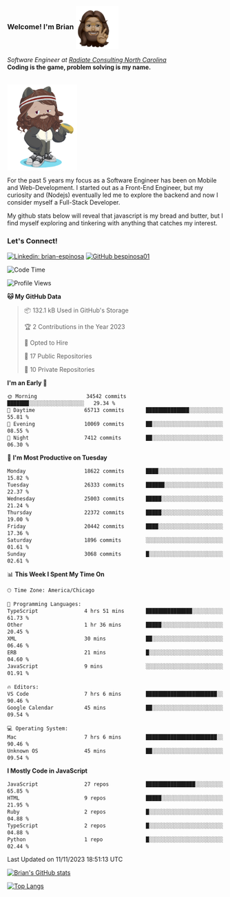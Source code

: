 ###  Welcome! I'm Brian <img align="center" src="https://github.com/bespinosa01/bespinosa01/blob/main/assets/peace-animoji.png" height="100" /></h2>
<p><em>Software Engineer at <a href="https://www.radiateconsulting.coop/north-carolina-tech-coop">Radiate Consulting North Carolina</a>
 <br/>
<!-- </br>Developer Consultant at <a href="https://codethedream.org/">Code The Dream</a> -->
</em> <b>Coding is the game, problem solving is my name.</b></p>

<br/>


 <img align="center" src="https://github.com/bespinosa01/bespinosa01/blob/main/assets/octo-me.png" height="200" /> 
 <p>
 For the past 5 years my focus as a Software Engineer has been on Mobile and Web-Development. I started out as a Front-End Engineer, but my curiosity and (Nodejs) eventually led me to explore the backend and now I consider myself a Full-Stack Developer.
</p>
<p>
 My github stats below will reveal that javascript is my bread and butter, but I find myself exploring and tinkering with anything that catches my interest. 
 </p>
 
 
### Let's Connect!

[![Linkedin: brian-espinosa](https://img.shields.io/badge/-brian--espinosa-blue?style=flat-square&logo=Linkedin&logoColor=white&link=https://www.linkedin.com/in/brian-espinosa/)](https://www.linkedin.com/in/brian-espinosa/)
[![GitHub bespinosa01](https://img.shields.io/github/followers/bespinosa01?label=follow&style=social)](https://github.com/bespinosa01)



<!--START_SECTION:waka-->
![Code Time](http://img.shields.io/badge/Code%20Time-1%2C353%20hrs%2036%20mins-blue)

![Profile Views](http://img.shields.io/badge/Profile%20Views-0-blue)

**🐱 My GitHub Data** 

> 📦 132.1 kB Used in GitHub's Storage 
 > 
> 🏆 2 Contributions in the Year 2023
 > 
> 💼 Opted to Hire
 > 
> 📜 17 Public Repositories 
 > 
> 🔑 10 Private Repositories 
 > 
**I'm an Early 🐤** 

```text
🌞 Morning                34542 commits       ███████░░░░░░░░░░░░░░░░░░   29.34 % 
🌆 Daytime                65713 commits       ██████████████░░░░░░░░░░░   55.81 % 
🌃 Evening                10069 commits       ██░░░░░░░░░░░░░░░░░░░░░░░   08.55 % 
🌙 Night                  7412 commits        ██░░░░░░░░░░░░░░░░░░░░░░░   06.30 % 
```
📅 **I'm Most Productive on Tuesday** 

```text
Monday                   18622 commits       ████░░░░░░░░░░░░░░░░░░░░░   15.82 % 
Tuesday                  26333 commits       ██████░░░░░░░░░░░░░░░░░░░   22.37 % 
Wednesday                25003 commits       █████░░░░░░░░░░░░░░░░░░░░   21.24 % 
Thursday                 22372 commits       █████░░░░░░░░░░░░░░░░░░░░   19.00 % 
Friday                   20442 commits       ████░░░░░░░░░░░░░░░░░░░░░   17.36 % 
Saturday                 1896 commits        ░░░░░░░░░░░░░░░░░░░░░░░░░   01.61 % 
Sunday                   3068 commits        █░░░░░░░░░░░░░░░░░░░░░░░░   02.61 % 
```


📊 **This Week I Spent My Time On** 

```text
🕑︎ Time Zone: America/Chicago

💬 Programming Languages: 
TypeScript               4 hrs 51 mins       ███████████████░░░░░░░░░░   61.73 % 
Other                    1 hr 36 mins        █████░░░░░░░░░░░░░░░░░░░░   20.45 % 
XML                      30 mins             ██░░░░░░░░░░░░░░░░░░░░░░░   06.46 % 
ERB                      21 mins             █░░░░░░░░░░░░░░░░░░░░░░░░   04.60 % 
JavaScript               9 mins              ░░░░░░░░░░░░░░░░░░░░░░░░░   01.91 % 

🔥 Editors: 
VS Code                  7 hrs 6 mins        ███████████████████████░░   90.46 % 
Google Calendar          45 mins             ██░░░░░░░░░░░░░░░░░░░░░░░   09.54 % 

💻 Operating System: 
Mac                      7 hrs 6 mins        ███████████████████████░░   90.46 % 
Unknown OS               45 mins             ██░░░░░░░░░░░░░░░░░░░░░░░   09.54 % 
```

**I Mostly Code in JavaScript** 

```text
JavaScript               27 repos            ████████████████░░░░░░░░░   65.85 % 
HTML                     9 repos             █████░░░░░░░░░░░░░░░░░░░░   21.95 % 
Ruby                     2 repos             █░░░░░░░░░░░░░░░░░░░░░░░░   04.88 % 
TypeScript               2 repos             █░░░░░░░░░░░░░░░░░░░░░░░░   04.88 % 
Python                   1 repo              █░░░░░░░░░░░░░░░░░░░░░░░░   02.44 % 
```




 Last Updated on 11/11/2023 18:51:13 UTC
<!--END_SECTION:waka-->


<!--  Github STATS -->
[![Brian's GitHub stats](https://github-readme-stats.vercel.app/api?username=bespinosa01&hide=stars,contribs&count_private=true&show_icons=true)](https://github.com/anuraghazra/github-readme-stats)

[![Top Langs](https://github-readme-stats.vercel.app/api/top-langs/?username=bespinosa01&layout=compact)](https://github.com/anuraghazra/github-readme-stats)



<!--
**bespinosa01/bespinosa01** is a ✨ _special_ ✨ repository because its `README.md` (this file) appears on your GitHub profile.

Here are some ideas to get you started:

- 🔭 I’m currently working on ...
- 🌱 I’m currently learning ...
- 👯 I’m looking to collaborate on ...
- 🤔 I’m looking for help with ...
- 💬 Ask me about ...
- 📫 How to reach me: ...
- 😄 Pronouns: ...
- ⚡ Fun fact: ...
-->
